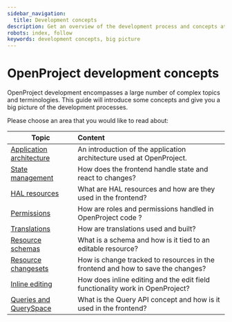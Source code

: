 ```yaml
---
sidebar_navigation:
  title: Development concepts
description: Get an overview of the development process and concepts at OpenProject
robots: index, follow
keywords: development concepts, big picture
---
```


# OpenProject development concepts

OpenProject development encompasses a large number of complex topics and terminologies.
This guide will introduce some concepts and give you a big picture of the development processes.

Please choose an area that you would like to read about:

| Topic                                                | Content                                                      |
| ---------------------------------------------------- | :----------------------------------------------------------- |
| [Application architecture](application-architecture) | An introduction of the application architecture used at OpenProject. |
| [State management](state-management)                 | How does the frontend handle state and react to changes?     |
| [HAL resources](hal-resources)                       | What are HAL resources and how are they used in the frontend? |
| [Permissions](permissions)                           | How are roles and permissions handled in OpenProject code ?  |
| [Translations](translations)                         | How are translations used and built?                         |
| [Resource schemas](resource-schemas)                 | What is a schema and how is it tied to an editable resource? |
| [Resource changesets](resource-changesets)           | How is change tracked to resources in the frontend and how to save the changes? |
| [Inline editing](inline-editing)                     | How does inline editing and the edit field functionality work in OpenProject? |
| [Queries and QuerySpace](queries)                    | What is the Query API concept and how is it used in the frontend? |



